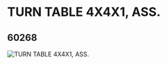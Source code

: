 # TURN TABLE 4X4X1, ASS.
## 60268
![TURN TABLE 4X4X1, ASS.](https://lc-www-live-s.legocdn.com/media/bricks/5/2/4509957.jpg)